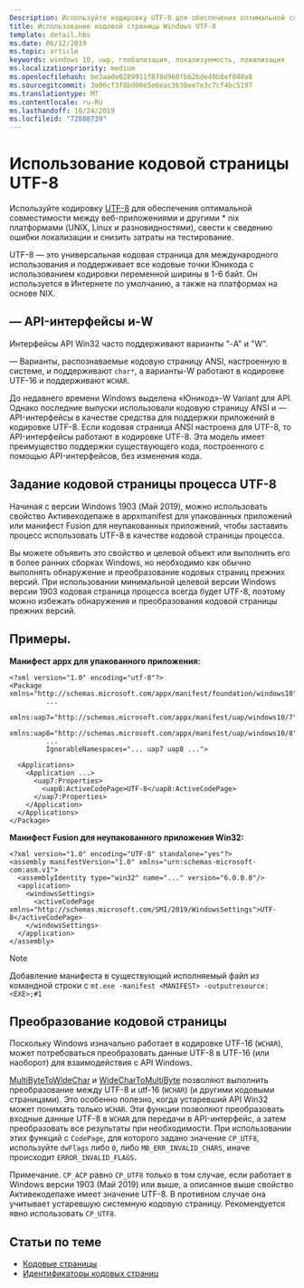 ```yaml
---
Description: Используйте кодировку UTF-8 для обеспечения оптимальной совместимости между веб-приложениями и другими * nix платформами (UNIX, Linux и разновидностями), свести к сведению ошибки локализации и снизить затраты на тестирование.
title: Использование кодовой страницы Windows UTF-8
template: detail.hbs
ms.date: 06/12/2019
ms.topic: article
keywords: windows 10, uwp, глобализация, локализуемость, локализация
ms.localizationpriority: medium
ms.openlocfilehash: be3aade0289911f878d960fb62bde49b8ef840a8
ms.sourcegitcommit: 3a06cf3f8bd00e5e6eac3b38ee7e3c7cf4bc5197
ms.translationtype: MT
ms.contentlocale: ru-RU
ms.lasthandoff: 10/24/2019
ms.locfileid: "72888739"
---
```

# <a name="use-the-utf-8-code-page"></a>Использование кодовой страницы UTF-8

Используйте кодировку [UTF-8](http://www.utf-8.com/) для обеспечения оптимальной совместимости между веб-приложениями и другими * nix платформами (UNIX, Linux и разновидностями), свести к сведению ошибки локализации и снизить затраты на тестирование.

UTF-8 — это универсальная кодовая страница для международного использования и поддерживает все кодовые точки Юникода с использованием кодировки переменной ширины в 1-6 байт. Он используется в Интернете по умолчанию, а также на платформах на основе NIX.

## <a name="-a-vs--w-apis"></a>— API-интерфейсы и-W
  
Интерфейсы API Win32 часто поддерживают варианты "-A" и "W".

— Варианты, распознаваемые кодовую страницу ANSI, настроенную в системе, и поддерживают `char*`, а варианты-W работают в кодировке UTF-16 и поддерживают `WCHAR`.

До недавнего времени Windows выделена «Юникод»-W Variant для API. Однако последние выпуски использовали кодовую страницу ANSI и — API-интерфейсы в качестве средства для поддержки приложений в кодировке UTF-8. Если кодовая страница ANSI настроена для UTF-8, то API-интерфейсы работают в кодировке UTF-8. Эта модель имеет преимущество поддержки существующего кода, построенного с помощью API-интерфейсов, без изменения кода.

## <a name="set-a-process-code-page-to-utf-8"></a>Задание кодовой страницы процесса UTF-8

Начиная с версии Windows 1903 (Май 2019), можно использовать свойство Активекодепаже в appxmanifest для упакованных приложений или манифест Fusion для неупакованных приложений, чтобы заставить процесс использовать UTF-8 в качестве кодовой страницы процесса.

Вы можете объявить это свойство и целевой объект или выполнить его в более ранних сборках Windows, но необходимо как обычно выполнять обнаружение и преобразование кодовых страниц прежних версий. При использовании минимальной целевой версии Windows версии 1903 кодовая страница процесса всегда будет UTF-8, поэтому можно избежать обнаружения и преобразования кодовой страницы прежних версий.

## <a name="examples"></a>Примеры.

**Манифест appx для упакованного приложения:**

```xaml
<?xml version="1.0" encoding="utf-8"?>
<Package xmlns="http://schemas.microsoft.com/appx/manifest/foundation/windows10"
         ...
         xmlns:uap7="http://schemas.microsoft.com/appx/manifest/uap/windows10/7"
         xmlns:uap8="http://schemas.microsoft.com/appx/manifest/uap/windows10/8"
         ...
         IgnorableNamespaces="... uap7 uap8 ...">

  <Applications>
    <Application ...>
      <uap7:Properties>
        <uap8:ActiveCodePage>UTF-8</uap8:ActiveCodePage>
      </uap7:Properties>
    </Application>
  </Applications>
</Package>
```

**Манифест Fusion для неупакованного приложения Win32:**

``` xaml
<?xml version="1.0" encoding="UTF-8" standalone="yes"?>
<assembly manifestVersion="1.0" xmlns="urn:schemas-microsoft-com:asm.v1">
  <assemblyIdentity type="win32" name="..." version="6.0.0.0"/>
  <application>
    <windowsSettings>
      <activeCodePage xmlns="http://schemas.microsoft.com/SMI/2019/WindowsSettings">UTF-8</activeCodePage>
    </windowsSettings>
  </application>
</assembly>
```

> [!NOTE]
> Добавление манифеста в существующий исполняемый файл из командной строки с `mt.exe -manifest <MANIFEST> -outputresource:<EXE>;#1`

## <a name="code-page-conversion"></a>Преобразование кодовой страницы

Поскольку Windows изначально работает в кодировке UTF-16 (`WCHAR`), может потребоваться преобразовать данные UTF-8 в UTF-16 (или наоборот) для взаимодействия с API Windows.

[MultiByteToWideChar](https://docs.microsoft.com/windows/desktop/api/stringapiset/nf-stringapiset-multibytetowidechar) и [WideCharToMultiByte](https://docs.microsoft.com/windows/desktop/api/stringapiset/nf-stringapiset-widechartomultibyte) позволяют выполнить преобразование между UTF-8 и utf-16 (`WCHAR`) (и другими кодовыми страницами). Это особенно полезно, когда устаревший API Win32 может понимать только `WCHAR`. Эти функции позволяют преобразовать входные данные UTF-8 в `WCHAR` для передачи в API-интерфейс, а затем преобразовать все результаты при необходимости.
При использовании этих функций с `CodePage`, для которого задано значение `CP_UTF8`, используйте `dwFlags` либо `0`, либо `MB_ERR_INVALID_CHARS`, иначе происходит `ERROR_INVALID_FLAGS`.

Примечание. `CP_ACP` равно `CP_UTF8` только в том случае, если работает в Windows версии 1903 (Май 2019) или выше, а описанное выше свойство Активекодепаже имеет значение UTF-8. В противном случае она учитывает устаревшую системную кодовую страницу. Рекомендуется явно использовать `CP_UTF8`.

## <a name="related-topics"></a>Статьи по теме

- [Кодовые страницы](https://docs.microsoft.com/windows/desktop/Intl/code-pages)
- [Идентификаторы кодовых страниц](https://docs.microsoft.com/windows/desktop/Intl/code-page-identifiers)
